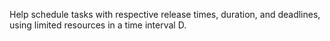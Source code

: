 Help schedule tasks with respective release times, duration, and deadlines, using limited resources in a time interval D.